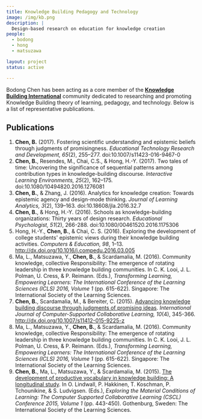 ```yaml
---
title: Knowledge Building Pedagogy and Technology
image: /img/kb.png
description: |
  Design-based research on education for knowledge creation
people:
  - bodong
  - hong
  - matsuzawa

layout: project
status: active

---
```


Bodong Chen has been acting as a core member of the [**Knowledge Building International**](http://ikit.org/kbi/) community dedicated to researching and promoting Knowledge Building theory of learning, pedagogy, and technology. Below is a list of representative publications.

## Publications

1.  **Chen, B.** (2017). Fostering scientific understanding and epistemic beliefs through judgments of promisingness. *Educational Technology Research and Development, 65*(2), 255–277. doi:10.1007/s11423-016-9467-0
1.  **Chen, B.**, Resendes, M., Chai, C.S., & Hong, H.-Y. (2017). Two tales of time: Uncovering the significance of sequential patterns among contribution types in knowledge-building discourse. *Interactive Learning Environments, 25*(2), 162–175. doi:10.1080/10494820.2016.1276081
1.	**Chen, B.**, & Zhang, J. (2016). Analytics for knowledge creation: Towards epistemic agency and design-mode thinking. *Journal of Learning Analytics, 3*(2), 139–163. doi:10.18608/jla.2016.32.7
1.	**Chen, B.**, & Hong, H.-Y. (2016). Schools as knowledge-building organizations: Thirty years of design research. *Educational Psychologist, 51*(2), 266-288. doi:10.1080/00461520.2016.1175306
1.	Hong, H.-Y., **Chen, B.**, & Chai, C. S. (2016). Exploring the development of college students' epistemic views during their knowledge building activities. *Computers & Education, 98*, 1–13. http://dx.doi.org/10.1016/j.compedu.2016.03.005
1.  Ma, L., Matsuzawa, Y., **Chen, B.**, & Scardamalia, M. (2016). Community knowledge, collective Responsibility: The emergence of rotating leadership in three knowledge building communities. In C. K. Looi, J. L. Polman, U. Cress, & P. Reimann. (Eds.), *Transforming Learning, Empowering Learners: The International Conference of the Learning Sciences (ICLS) 2016, Volume 1* (pp. 615-622). Singapore: The International Society of the Learning Sciences.
1.	**Chen, B.**, Scardamalia, M., & Bereiter, C. (2015). [Advancing knowledge building discourse through judgments of promising ideas](https://www.researchgate.net/publication/283731875_Advancing_knowledge_building_discourse_through_judgments_of_promising_ideas). *International Journal of Computer-Supported Collaborative Learning, 10*(4), 345-366. http://dx.doi.org/10.1007/s11412-015-9225-z
1.  Ma, L., Matsuzawa, Y., **Chen, B.**, & Scardamalia, M. (2016). Community knowledge, collective Responsibility: The emergence of rotating leadership in three knowledge building communities. In C. K. Looi, J. L. Polman, U. Cress, & P. Reimann. (Eds.), *Transforming Learning, Empowering Learners: The International Conference of the Learning Sciences (ICLS) 2016, Volume 1* (pp. 615-622). Singapore: The International Society of the Learning Sciences.
1.	**Chen, B.**, Ma, L., Matsuzawa, Y., & Scardamalia, M. (2015). [The development of productive vocabulary in knowledge building: A longitudinal study](http://meefen.github.io/public/files/Chen_CSCL15_Vocabulary_Longitudinal.pdf). In O. Lindwall, P. Hakkinen, T. Koschman, P. Tchounikine, & S. Ludvigsen. (Eds.), *Exploring the Material Conditions of Learning: The Computer Supported Collaborative Learning (CSCL) Conference 2015, Volume 1* (pp. 443-450). Gothenburg, Sweden: The International Society of the Learning Sciences.
